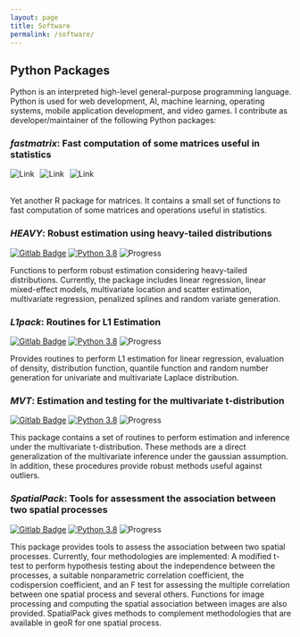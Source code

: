 ```yaml
---
layout: page
title: Software
permalink: /software/
---
```


## **Python Packages**

Python is an interpreted high-level general-purpose programming language. Python is used for web development, AI, machine learning, operating systems, 
mobile application development, and video games. I contribute as developer/maintainer of the following Python packages:  

### ***fastmatrix*: Fast computation of some matrices useful in statistics**
<a href="https://gitlab.com/FAAM/fastmatrix"><img alt="Link" src="https://img.shields.io/badge/HEAVY-package-blue" style="float:left; padding-right:10px" ></a>
<a href="https://www.python.org/downloads/release/python-380/"><img alt="Link" src="https://img.shields.io/badge/python-3.8-blue.svg" style="float:left; padding-right:10px" ></a>
<img alt="Link" src="https://img.shields.io/badge/project-in%20progress-blue" style="float:left; padding-right:10px" >
<br/><br/>

Yet another R package for matrices. It contains a small set of functions to fast computation of some matrices and operations useful in statistics.

### ***HEAVY*: Robust estimation using heavy-tailed distributions**
[![Gitlab Badge](https://img.shields.io/badge/HEAVY-package-blue)](https://gitlab.com/FAAM)
[![Python 3.8](https://img.shields.io/badge/python-3.8-blue.svg)](https://www.python.org/downloads/release/python-380/)
![Progress](https://img.shields.io/badge/project-paused-yellow)


Functions to perform robust estimation considering heavy-tailed distributions. Currently, the package includes linear regression, linear mixed-effect models, multivariate location and scatter estimation, multivariate regression, penalized splines and random variate generation.
 

### ***L1pack*: Routines for L1 Estimation**
[![Gitlab Badge](https://img.shields.io/badge/L1pack-package-blue)](https://gitlab.com/FAAM)
[![Python 3.8](https://img.shields.io/badge/python-3.8-blue.svg)](https://www.python.org/downloads/release/python-380/)
![Progress](https://img.shields.io/badge/project-paused-yellow)

Provides routines to perform L1 estimation for linear regression, evaluation of density, distribution function, quantile function and random number generation for univariate and multivariate Laplace distribution.
 

### ***MVT*: Estimation and testing for the multivariate t-distribution**
[![Gitlab Badge](https://img.shields.io/badge/MVT-package-blue)](https://gitlab.com/FAAM)
[![Python 3.8](https://img.shields.io/badge/python-3.8-blue.svg)](https://www.python.org/downloads/release/python-380/)
![Progress](https://img.shields.io/badge/project-paused-yellow)

This package contains a set of routines to perform estimation and inference under the multivariate t-distribution. These methods are a direct generalization of the multivariate inference under the gaussian assumption. In addition, these procedures provide robust methods useful against outliers.
 

### ***SpatialPack*: Tools for assessment the association between two spatial processes**
[![Gitlab Badge](https://img.shields.io/badge/SpatialPack-package-blue)](https://gitlab.com/FAAM)
[![Python 3.8](https://img.shields.io/badge/python-3.8-blue.svg)](https://www.python.org/downloads/release/python-380/)
![Progress](https://img.shields.io/badge/project-paused-yellow)


This package provides tools to assess the association between two spatial processes. Currently, four methodologies are implemented: A modified t-test to perform hypothesis testing about the independence between the processes, a suitable nonparametric correlation coefficient, the codispersion coefficient, and an F test for assessing the multiple correlation between one spatial process and several others. Functions for image processing and computing the spatial association between images are also provided. SpatialPack gives methods to complement methodologies that are available in geoR for one spatial process.

